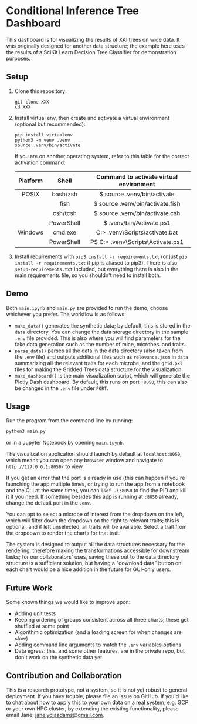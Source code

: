 # Conditional Inference Tree Dashboard

This dashboard is for visualizing the results of XAI trees on wide data. It was originally designed for another data structure; the example here uses the results of a SciKit Learn Decision Tree Classifier for demonstration purposes.

## Setup

1. Clone this repository:

   ```
   git clone XXX
   cd XXX
   ```

2. Install virtual env, then create and activate a virtual environment (optional but recommended):

    ```
    pip install virtualenv
    python3 -m venv .venv
    source .venv/bin/activate
    ```

    If you are on another operating system, refer to this table for the correct activation command:

    | Platform |    Shell   | Command to activate virtual environment |
    |:--------:|:----------:|:---------------------------------------:|
    | POSIX    | bash/zsh   | $ source .venv/bin/activate            |
    |          | fish       | $ source .venv/bin/activate.fish       |
    |          | csh/tcsh   | $ source .venv/bin/activate.csh        |
    |          | PowerShell | $ .venv/bin/Activate.ps1               |
    | Windows  | cmd.exe    | C:\> .venv\Scripts\activate.bat        |
    |          | PowerShell | PS C:\> .venv\Scripts\Activate.ps1     |

3. Install requirements with `pip3 install -r requirements.txt` (or just `pip install -r requirements.txt` if pip is aliased to pip3). There is also `setup-requirements.txt` included, but everything there is also in the main requirements file, so you shouldn't need to install both.

## Demo

Both `main.ipynb` and `main.py` are provided to run the demo; choose whichever you prefer. The workflow is as follows:

- `make_data()` generates the synthetic data; by default, this is stored in the `data` directory. You can change the data storage directory in the sample `.env` file provided. This is also where you will find parameters for the fake data generation such as the number of mice, microbes. and traits.
- `parse_data()` parses all the data in the data directory (also taken from the `.env` file) and outputs additional files such as `relevance.json` in `data` summarizing all the relevant traits for each microbe, and the `grid.pkl` files for making the Gridded Trees data structure for the visualization.
- `make_dashboard()` is the main visualization script, which will generate the Plotly Dash dashboard. By default, this runs on port `:8050`; this can also be changed in the `.env` file under `PORT`.

## Usage

Run the program from the command line by running:

```bash
python3 main.py
```

or in a Jupyter Notebook by opening `main.ipynb`.

The visualization application should launch by default at `localhost:8050`, which means you can open any browser window and navigate to `http://127.0.0.1:8050/` to view.

If you get an error that the port is already in use (this can happen if you're launching the app multiple times, or trying to run the app from a notebook and the CLI at the same time), you can `lsof -i:8050` to find the PID and kill it if you need. If something besides this app is running at `:8050` already, change the default port in the `.env`.

You can opt to select a microbe of interest from the dropdown on the left, which will filter down the dropdown on the right to relevant traits; this is optional, and if left unselected, all traits will be available. Select a trait from the dropdown to render the charts for that trait.

The system is designed to output all the data structures necessary for the rendering, therefore making the transformations accessible for downstream tasks; for our collaborators' uses, saving these out to the data directory structure is a sufficient solution, but having a "download data" button on each chart would be a nice addition in the future for GUI-only users.

## Future Work

Some known things we would like to improve upon:

- Adding unit tests
- Keeping ordering of groups consistent across all three charts; these get shuffled at some point
- Algorithmic optimization (and a loading screen for when changes are slow)
- Adding command line arguments to match the `.env` variables options
- Data egress: this, and some other features, are in the private repo, but don't work on the synthetic data yet

## Contribution and Collaboration

This is a research prototype, not a system, so it is not yet robust to general deployment. If you have trouble, please file an issue on GitHub. If you'd like to chat about how to apply this to your own data on a real system, e.g. GCP or your own HPC cluster, by extending the existing functionality, please email Jane: janelydiaadams@gmail.com.